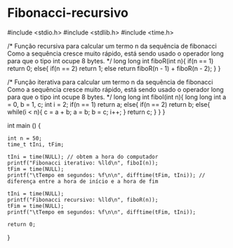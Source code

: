 # Fibonacci-recursivo
#include <stdio.h>
#include <stdlib.h>
#include <time.h>

        
/*
        Função recursiva para calcular um termo n da sequência de fibonacci
        Como a sequência cresce muito rápido, está sendo usado o operador long para que o tipo int ocupe 8 bytes.
*/
long long int fiboR(int n){
    if(n == 1)
        return 0;
    else{
        if(n == 2)
            return 1;
        else
            return fiboR(n - 1) + fiboR(n - 2);
    }
}

/*
        Função iterativa para calcular um termo n da sequência de fibonacci
        Como a sequência cresce muito rápido, está sendo usado o operador long para que o tipo int ocupe 8 bytes.
*/
long long int fiboI(int n){
    long long int a = 0, b = 1, c;
    int i = 2;
    if(n == 1)
        return a;
    else{
        if(n == 2)
            return b;
        else{
            while(i < n){
                c = a + b;
                a = b;
                b = c;
                i++;
            }
            return c;
        }
    }
}

int main () {

    int n = 50;
    time_t tIni, tFim;

    tIni = time(NULL); // obtem a hora do computador
    printf("Fibonacci iterativo: %lld\n", fiboI(n));
    tFim = time(NULL);
    printf("\tTempo em segundos: %f\n\n", difftime(tFim, tIni)); // diferença entre a hora de início e a hora de fim

    tIni = time(NULL);
    printf("Fibonacci recursivo: %lld\n", fiboR(n));
    tFim = time(NULL);
    printf("\tTempo em segundos: %f\n\n", difftime(tFim, tIni));

    return 0;
}
